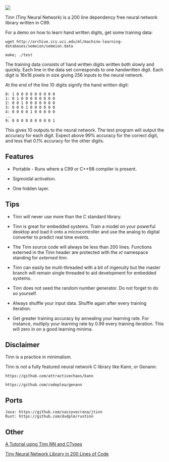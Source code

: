 ![](img/logo.PNG)

Tinn (Tiny Neural Network) is a 200 line dependency free neural network library written in C99.

For a demo on how to learn hand written digits, get some training data:

    wget http://archive.ics.uci.edu/ml/machine-learning-databases/semeion/semeion.data

    make; ./test

The training data consists of hand written digits written both slowly and quickly.
Each line in the data set corresponds to one handwritten digit. Each digit is 16x16 pixels in size
giving 256 inputs to the neural network.

At the end of the line 10 digits signify the hand written digit:

    0: 1 0 0 0 0 0 0 0 0 0
    1: 0 1 0 0 0 0 0 0 0 0
    2: 0 0 1 0 0 0 0 0 0 0
    3: 0 0 0 1 0 0 0 0 0 0
    4: 0 0 0 0 1 0 0 0 0 0
    ...
    9: 0 0 0 0 0 0 0 0 0 1

This gives 10 outputs to the neural network. The test program will output the
accuracy for each digit. Expect above 99% accuracy for the correct digit, and
less that 0.1% accuracy for the other digits.

## Features

* Portable - Runs where a C99 or C++98 compiler is present.

* Sigmoidal activation.

* One hidden layer.

## Tips

* Tinn will never use more than the C standard library.

* Tinn is great for embedded systems. Train a model on your powerful desktop and load
it onto a microcontroller and use the analog to digital converter to predict real time events.

* The Tinn source code will always be less than 200 lines. Functions externed in the Tinn header
are protected with the _xt_ namespace standing for _externed tinn_.

* Tinn can easily be multi-threaded with a bit of ingenuity but the master branch will remain
single threaded to aid development for embedded systems.

* Tinn does not seed the random number generator. Do not forget to do so yourself.

* Always shuffle your input data. Shuffle again after every training iteration.

* Get greater training accuracy by annealing your learning rate. For instance, multiply
your learning rate by 0.99 every training iteration. This will zero in on a good learning minima.

## Disclaimer

Tinn is a practice in minimalism.

Tinn is not a fully featured neural network C library like Kann, or Genann:

    https://github.com/attractivechaos/kann

    https://github.com/codeplea/genann

## Ports

    Java: https://github.com/vaccovecrana/jtinn
    Rust: https://github.com/dvdplm/rustinn

## Other

 [A Tutorial using Tinn NN and CTypes](https://medium.com/@cknorow/creating-a-python-interface-to-a-c-library-a-tutorial-using-tinn-nn-d935707dd225)

 [Tiny Neural Network Library in 200 Lines of Code](https://hackaday.com/2018/04/08/tiny-neural-network-library-in-200-lines-of-code/)
